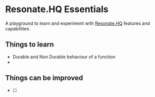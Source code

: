 # Resonate.HQ Essentials

A playground to learn and experiment with [Resonate.HQ](https://resonatehq.io) features and capabilities.

## Things to learn

- Durable and Non Durable behaviour of a function
-

## Things can be improved

- [ ]
